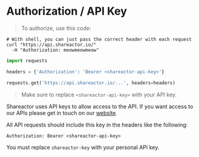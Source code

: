 # Authorization / API Key

> To authorize, use this code:

```shell
# With shell, you can just pass the correct header with each request
curl "https://api.shareactor.io/"
  -H "Authorization: meowmeowmeow"
```

```python
import requests

headers = {'Authorization': 'Bearer <shareactor-api-key>'}

requests.get('https://api.shareactor.io/...', headers=headers)
```

> Make sure to replace `<shareactor-api-key>` with your API key.

Shareactor uses API keys to allow access to the API. If you want access to our APIs please get in touch on our [website](http://www.shareactor.io).

All API requests should include this key in the headers like the following:

`Authorization: Bearer <shareactor-api-key>`

<aside class="notice">
You must replace <code>shareactor-key</code> with your personal API key.
</aside>
